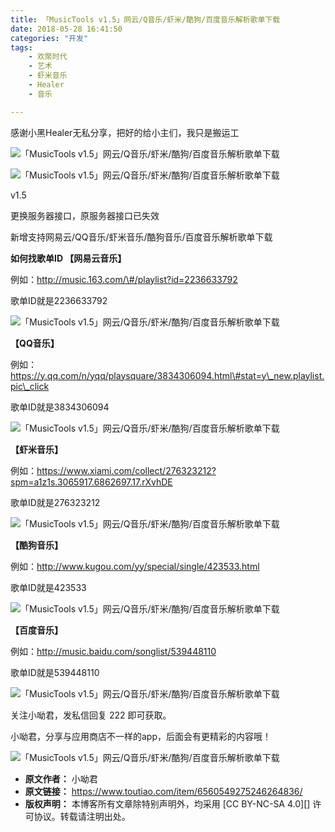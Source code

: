 ```yaml
---
title: 「MusicTools v1.5」网云/Q音乐/虾米/酷狗/百度音乐解析歌单下载
date: 2018-05-28 16:41:50
categories: "开发"
tags:
	- 欢聚时代
	- 艺术
	- 虾米音乐
	- Healer
	- 音乐

---
```


感谢小黑Healer无私分享，把好的给小主们，我只是搬运工

![「MusicTools v1.5」网云/Q音乐/虾米/酷狗/百度音乐解析歌单下载][MusicTools v1.5_Q]

![「MusicTools v1.5」网云/Q音乐/虾米/酷狗/百度音乐解析歌单下载][MusicTools v1.5_Q 1]

v1.5

更换服务器接口，原服务器接口已失效

新增支持网易云/QQ音乐/虾米音乐/酷狗音乐/百度音乐解析歌单下载

**如何找歌单ID 【网易云音乐】**

例如：http://music.163.com/\#/playlist?id=2236633792

歌单ID就是2236633792

![「MusicTools v1.5」网云/Q音乐/虾米/酷狗/百度音乐解析歌单下载][MusicTools v1.5_Q 2]

**【QQ音乐】**

例如：https://y.qq.com/n/yqq/playsquare/3834306094.html\#stat=y\_new.playlist.pic\_click

歌单ID就是3834306094

![「MusicTools v1.5」网云/Q音乐/虾米/酷狗/百度音乐解析歌单下载][MusicTools v1.5_Q 3]

**【虾米音乐】**

例如：https://www.xiami.com/collect/276323212?spm=a1z1s.3065917.6862697.17.rXvhDE

歌单ID就是276323212

![「MusicTools v1.5」网云/Q音乐/虾米/酷狗/百度音乐解析歌单下载][MusicTools v1.5_Q 4]

**【酷狗音乐】**

例如：http://www.kugou.com/yy/special/single/423533.html

歌单ID就是423533

![「MusicTools v1.5」网云/Q音乐/虾米/酷狗/百度音乐解析歌单下载][MusicTools v1.5_Q 5]

**【百度音乐】**

例如：http://music.baidu.com/songlist/539448110

歌单ID就是539448110

![「MusicTools v1.5」网云/Q音乐/虾米/酷狗/百度音乐解析歌单下载][MusicTools v1.5_Q 6]

关注小呦君，发私信回复 222 即可获取。

小呦君，分享与应用商店不一样的app，后面会有更精彩的内容哦！

![「MusicTools v1.5」网云/Q音乐/虾米/酷狗/百度音乐解析歌单下载][MusicTools v1.5_Q 7]


[MusicTools v1.5_Q]: static/resources/crawler/3ERF-326J-EN2E.jpg
[MusicTools v1.5_Q 1]: static/resources/crawler/MVRY-VB6F-6RJE.jpg
[MusicTools v1.5_Q 2]: static/resources/crawler/BUMN-UAR2-AVVU.jpg
[MusicTools v1.5_Q 3]: static/resources/crawler/BJNA-BFM7-VMQQ.jpg
[MusicTools v1.5_Q 4]: static/resources/crawler/JN6V-NQQY-JZQI.jpg
[MusicTools v1.5_Q 5]: static/resources/crawler/JQ2Y-IJE6-BRBY.jpg
[MusicTools v1.5_Q 6]: static/resources/crawler/JUYN-J2QI-7V7R.jpg
[MusicTools v1.5_Q 7]: static/resources/crawler/BQQF-FMMU-YMMB.jpg
 *  **原文作者：** 小呦君
 *  **原文链接：** https://www.toutiao.com/item/6560549275246264836/
 *  **版权声明：** 本博客所有文章除特别声明外，均采用 [CC BY-NC-SA 4.0][] 许可协议。转载请注明出处。
